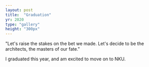 ```yaml
---
layout: post
title:  "Graduation"
yr: 2020
type: "gallery"
height: "300px"
---
```


"Let's raise the stakes on the bet we made. Let's decide to be the architects, the masters of our fate."

I graduated this year, and am excited to move on to NKU.
